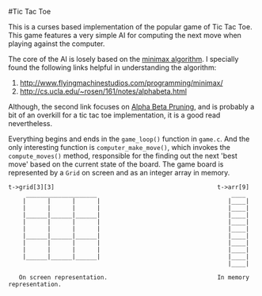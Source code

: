 #Tic Tac Toe

This is a curses based implementation of the popular game of Tic Tac Toe. This game features a very simple AI for computing the next move when playing against the computer. 

The core of the AI is losely based on the [minimax algorithm](http://en.wikipedia.org/wiki/Minimax). I specially found the following links helpful in understanding the algorithm:

1. http://www.flyingmachinestudios.com/programming/minimax/
2. http://cs.ucla.edu/~rosen/161/notes/alphabeta.html
 
Although, the second link focuses on [Alpha Beta Pruning](http://en.wikipedia.org/wiki/Alpha%E2%80%93beta_pruning), and is probably a bit of an overkill for a tic tac toe implementation, it is a good read nevertheless.


Everything begins and ends in the `game_loop()` function in `game.c`. And the only interesting function is `computer_make_move()`, which invokes the `compute_moves()` method, responsible for the finding out the next 'best move' based on the current state of the board. The game board is represented by a `Grid` on screen and as an integer array in memory.

```
t->grid[3][3]                                              t->arr[9]
     ____________________                                      ____
    |      |      |      |                                    |____|
    |      |      |      |                                    |____|   
    |______|______|______|                                    |____|
    |      |      |      |                                    |____|
    |      |      |      |                                    |____|
    |______|______|______|                                    |____|
    |      |      |      |                                    |____|
    |      |      |      |                                    |____|
    |______|______|______|                                    |____|
                                                              |____|
           
   On screen representation.                               In memory representation.
```
